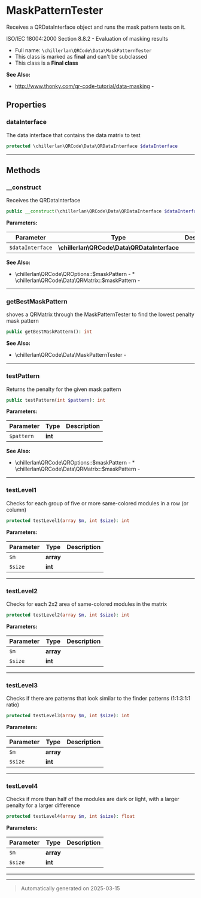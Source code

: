 
# MaskPatternTester

Receives a QRDataInterface object and runs the mask pattern tests on it.

ISO/IEC 18004:2000 Section 8.8.2 - Evaluation of masking results

* Full name: `\chillerlan\QRCode\Data\MaskPatternTester`
* This class is marked as **final** and can't be subclassed
* This class is a **Final class**

**See Also:**

* http://www.thonky.com/qr-code-tutorial/data-masking - 



## Properties


### dataInterface

The data interface that contains the data matrix to test

```php
protected \chillerlan\QRCode\Data\QRDataInterface $dataInterface
```






***

## Methods


### __construct

Receives the QRDataInterface

```php
public __construct(\chillerlan\QRCode\Data\QRDataInterface $dataInterface): mixed
```








**Parameters:**

| Parameter | Type | Description |
|-----------|------|-------------|
| `$dataInterface` | **\chillerlan\QRCode\Data\QRDataInterface** |  |





**See Also:**

* \chillerlan\QRCode\QROptions::$maskPattern - * \chillerlan\QRCode\Data\QRMatrix::$maskPattern - 

***

### getBestMaskPattern

shoves a QRMatrix through the MaskPatternTester to find the lowest penalty mask pattern

```php
public getBestMaskPattern(): int
```












**See Also:**

* \chillerlan\QRCode\Data\MaskPatternTester - 

***

### testPattern

Returns the penalty for the given mask pattern

```php
public testPattern(int $pattern): int
```








**Parameters:**

| Parameter | Type | Description |
|-----------|------|-------------|
| `$pattern` | **int** |  |





**See Also:**

* \chillerlan\QRCode\QROptions::$maskPattern - * \chillerlan\QRCode\Data\QRMatrix::$maskPattern - 

***

### testLevel1

Checks for each group of five or more same-colored modules in a row (or column)

```php
protected testLevel1(array $m, int $size): int
```








**Parameters:**

| Parameter | Type | Description |
|-----------|------|-------------|
| `$m` | **array** |  |
| `$size` | **int** |  |





***

### testLevel2

Checks for each 2x2 area of same-colored modules in the matrix

```php
protected testLevel2(array $m, int $size): int
```








**Parameters:**

| Parameter | Type | Description |
|-----------|------|-------------|
| `$m` | **array** |  |
| `$size` | **int** |  |





***

### testLevel3

Checks if there are patterns that look similar to the finder patterns (1:1:3:1:1 ratio)

```php
protected testLevel3(array $m, int $size): int
```








**Parameters:**

| Parameter | Type | Description |
|-----------|------|-------------|
| `$m` | **array** |  |
| `$size` | **int** |  |





***

### testLevel4

Checks if more than half of the modules are dark or light, with a larger penalty for a larger difference

```php
protected testLevel4(array $m, int $size): float
```








**Parameters:**

| Parameter | Type | Description |
|-----------|------|-------------|
| `$m` | **array** |  |
| `$size` | **int** |  |





***


***
> Automatically generated on 2025-03-15
